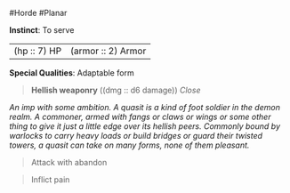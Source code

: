 #Horde #Planar

**Instinct**: To serve

|       |         |
| ----- | ------- |
| (hp :: 7) HP | (armor :: 2) Armor |

**Special Qualities**: Adaptable form

> **Hellish weaponry** ((dmg :: d6 damage))
> *Close*

*An imp with some ambition. A quasit is a kind of foot soldier in the demon realm. A commoner, armed with fangs or claws or wings or some other thing to give it just a little edge over its hellish peers. Commonly bound by warlocks to carry heavy loads or build bridges or guard their twisted towers, a quasit can take on many forms, none of them pleasant.*

>Attack with abandon

>Inflict pain